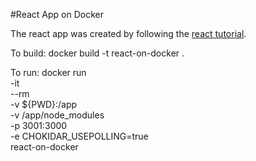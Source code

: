 #React App on Docker

The react app was created by following the [react tutorial](https://reactjs.org/tutorial/tutorial.html).

To build: docker build -t react-on-docker .

To run:
docker run \
    -it \
    --rm \
    -v ${PWD}:/app \
    -v /app/node_modules \
    -p 3001:3000 \
    -e CHOKIDAR_USEPOLLING=true \
    react-on-docker

